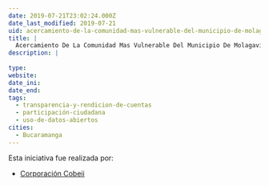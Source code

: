 ```yaml
---
date: 2019-07-21T23:02:24.000Z
date_last_modified: 2019-07-21
uid: acercamiento-de-la-comunidad-mas-vulnerable-del-municipio-de-molagavita-santander-colombia
title: |
  Acercamiento De La Comunidad Mas Vulnerable Del Municipio De Molagavita (Santander – Colombia)
description: |
  
type: 
website: 
date_ini: 
date_end: 
tags:
  - transparencia-y-rendicion-de-cuentas
  - participación-ciudadana
  - uso-de-datos-abiertos
cities: 
  - Bucaramanga
---
```


Esta iniciativa fue realizada por:

- [Corporación Cobeii](/organizaciones/corporacion-cobeii)
